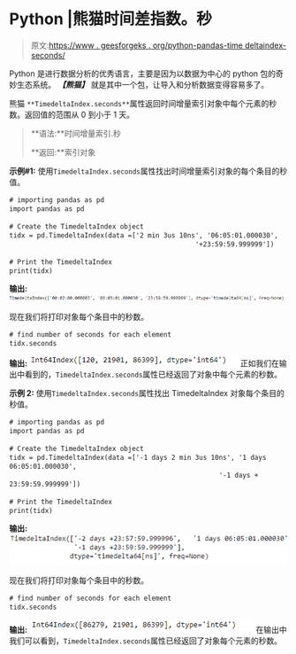 # Python |熊猫时间差指数。秒

> 原文:[https://www . geesforgeks . org/python-pandas-time deltaindex-seconds/](https://www.geeksforgeeks.org/python-pandas-timedeltaindex-seconds/)

Python 是进行数据分析的优秀语言，主要是因为以数据为中心的 python 包的奇妙生态系统。 ***【熊猫】*** 就是其中一个包，让导入和分析数据变得容易多了。

熊猫 `**TimedeltaIndex.seconds**`属性返回时间增量索引对象中每个元素的秒数。返回值的范围从 0 到小于 1 天。

> **语法:**时间增量索引.秒
> 
> **返回:**索引对象

**示例#1:** 使用`TimedeltaIndex.seconds`属性找出时间增量索引对象的每个条目的秒值。

```
# importing pandas as pd
import pandas as pd

# Create the TimedeltaIndex object
tidx = pd.TimedeltaIndex(data =['2 min 3us 10ns', '06:05:01.000030',
                                               '+23:59:59.999999'])

# Print the TimedeltaIndex
print(tidx)
```

**输出:**
![](img/de528690cf823dbd209a37f68e0291c5.png)

现在我们将打印对象每个条目中的秒数。

```
# find number of seconds for each element
tidx.seconds
```

**输出:**
![](img/1c7a999402605a976d400fc9a88133ab.png)
正如我们在输出中看到的，`TimedeltaIndex.seconds`属性已经返回了对象中每个元素的秒数。

**示例 2:** 使用`TimedeltaIndex.seconds`属性找出 TimedeltaIndex 对象每个条目的秒值。

```
# importing pandas as pd
import pandas as pd

# Create the TimedeltaIndex object
tidx = pd.TimedeltaIndex(data =['-1 days 2 min 3us 10ns', '1 days 06:05:01.000030',
                                                     '-1 days + 23:59:59.999999'])

# Print the TimedeltaIndex
print(tidx)
```

**输出:**
![](img/9fcfc935fbe07b4e4e3e3328815e648a.png)

现在我们将打印对象每个条目中的秒数。

```
# find number of seconds for each element
tidx.seconds
```

**输出:**
![](img/0ffaccce927d388a31c215b335686b74.png)
在输出中我们可以看到，`TimedeltaIndex.seconds`属性已经返回了对象每个元素的秒数。
